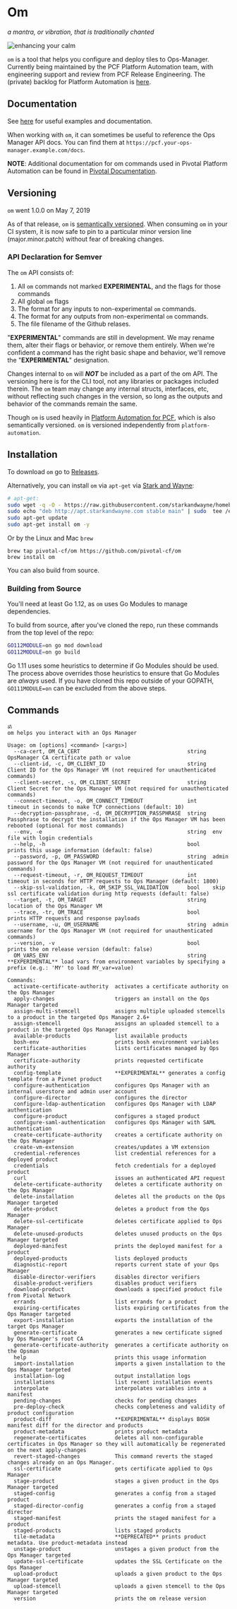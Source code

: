# Om

_a mantra, or vibration, that is traditionally chanted_

![enhancing your calm](http://i.giphy.com/3o7qDQ5iw1oXyDeJAk.gif)

`om` is a tool that helps you configure and deploy tiles to Ops-Manager.
Currently being maintained by the PCF Platform Automation team,
with engineering support and review from PCF Release Engineering.
The (private) backlog for Platform Automation is [here](https://www.pivotaltracker.com/n/projects/1472134).

## Documentation

See [here](docs/README.md) for useful examples and documentation.

When working with `om`,
it can sometimes be useful to reference the Ops Manager API docs.
You can find them at
`https://pcf.your-ops-manager.example.com/docs`.

**NOTE**: Additional documentation for om commands
used in Pivotal Platform Automation
can be found in [Pivotal Documentation](https://docs.pivotal.io/platform-automation).

## Versioning

`om` went 1.0.0 on May 7, 2019

As of that release, `om` is [semantically versioned](https://semver.org/).
When consuming `om` in your CI system,
it is now safe to pin to a particular minor version line (major.minor.patch)
without fear of breaking changes.

### API Declaration for Semver

The `om` API consists of:

1. All `om` commands not marked **EXPERIMENTAL**, and the flags for those commands
1. All global `om` flags
1. The format for any inputs to non-experimental `om` commands.
1. The format for any outputs from non-experimental `om` commands.
1. The file filename of the Github relases.

"**EXPERIMENTAL**" commands are still in development.
We may rename them, alter their flags or behavior, or remove them entirely.
When we're confident a command has the right basic shape and behavior,
we'll remove the "**EXPERIMENTAL**" designation.

Changes internal to `om` will _**NOT**_ be included as a part of the om API.
The versioning here is for the CLI tool,
not any libraries or packages included therein.
The `om` team may change any internal structs, interfaces, etc,
without reflecting such changes in the version,
so long as the outputs and behavior of the commands remain the same.

Though `om` is used heavily in [Platform Automation for PCF](network.pivotal.io/platform-automation),
which is also semantically versioned.
`om` is versioned independently from `platform-automation`.

## Installation

To download `om` go to [Releases](https://github.com/pivotal-cf/om/releases).

Alternatively, you can install `om` via `apt-get`
via [Stark and Wayne](https://www.starkandwayne.com/):

```sh
# apt-get:
sudo wget -q -O - https://raw.githubusercontent.com/starkandwayne/homebrew-cf/master/public.key | sudo  apt-key add -
sudo echo "deb http://apt.starkandwayne.com stable main" | sudo  tee /etc/apt/sources.list.d/starkandwayne.list
sudo apt-get update
sudo apt-get install om -y
```


Or by the Linux and Mac `brew`

```
brew tap pivotal-cf/om https://github.com/pivotal-cf/om
brew install om
```

You can also build from source.

### Building from Source

You'll need at least Go 1.12, as
`om` uses Go Modules to manage dependencies.

To build from source, after you've cloned the repo,
run these commands from the top level of the repo:

```bash
GO112MODULE=on go mod download
GO112MODULE=on go build
```

Go 1.11 uses some heuristics to determine if Go Modules should be used.
The process above overrides those heuristics
to ensure that Go Modules are _always_ used.
If you have cloned this repo outside of your GOPATH,
`GO111MODULE=on` can be excluded from the above steps.

## Commands
```
ॐ
om helps you interact with an Ops Manager

Usage: om [options] <command> [<args>]
  --ca-cert, OM_CA_CERT                                  string  OpsManager CA certificate path or value
  --client-id, -c, OM_CLIENT_ID                          string  Client ID for the Ops Manager VM (not required for unauthenticated commands)
  --client-secret, -s, OM_CLIENT_SECRET                  string  Client Secret for the Ops Manager VM (not required for unauthenticated commands)
  --connect-timeout, -o, OM_CONNECT_TIMEOUT              int     timeout in seconds to make TCP connections (default: 10)
  --decryption-passphrase, -d, OM_DECRYPTION_PASSPHRASE  string  Passphrase to decrypt the installation if the Ops Manager VM has been rebooted (optional for most commands)
  --env, -e                                              string  env file with login credentials
  --help, -h                                             bool    prints this usage information (default: false)
  --password, -p, OM_PASSWORD                            string  admin password for the Ops Manager VM (not required for unauthenticated commands)
  --request-timeout, -r, OM_REQUEST_TIMEOUT              int     timeout in seconds for HTTP requests to Ops Manager (default: 1800)
  --skip-ssl-validation, -k, OM_SKIP_SSL_VALIDATION      bool    skip ssl certificate validation during http requests (default: false)
  --target, -t, OM_TARGET                                string  location of the Ops Manager VM
  --trace, -tr, OM_TRACE                                 bool    prints HTTP requests and response payloads
  --username, -u, OM_USERNAME                            string  admin username for the Ops Manager VM (not required for unauthenticated commands)
  --version, -v                                          bool    prints the om release version (default: false)
  OM_VARS_ENV                                            string  **EXPERIMENTAL** load vars from environment variables by specifying a prefix (e.g.: 'MY' to load MY_var=value)

Commands:
  activate-certificate-authority  activates a certificate authority on the Ops Manager
  apply-changes                   triggers an install on the Ops Manager targeted
  assign-multi-stemcell           assigns multiple uploaded stemcells to a product in the targeted Ops Manager 2.6+
  assign-stemcell                 assigns an uploaded stemcell to a product in the targeted Ops Manager
  available-products              list available products
  bosh-env                        prints bosh environment variables
  certificate-authorities         lists certificates managed by Ops Manager
  certificate-authority           prints requested certificate authority
  config-template                 **EXPERIMENTAL** generates a config template from a Pivnet product
  configure-authentication        configures Ops Manager with an internal userstore and admin user account
  configure-director              configures the director
  configure-ldap-authentication   configures Ops Manager with LDAP authentication
  configure-product               configures a staged product
  configure-saml-authentication   configures Ops Manager with SAML authentication
  create-certificate-authority    creates a certificate authority on the Ops Manager
  create-vm-extension             creates/updates a VM extension
  credential-references           list credential references for a deployed product
  credentials                     fetch credentials for a deployed product
  curl                            issues an authenticated API request
  delete-certificate-authority    deletes a certificate authority on the Ops Manager
  delete-installation             deletes all the products on the Ops Manager targeted
  delete-product                  deletes a product from the Ops Manager
  delete-ssl-certificate          deletes certificate applied to Ops Manager
  delete-unused-products          deletes unused products on the Ops Manager targeted
  deployed-manifest               prints the deployed manifest for a product
  deployed-products               lists deployed products
  diagnostic-report               reports current state of your Ops Manager
  disable-director-verifiers      disables director verifiers
  disable-product-verifiers       disables product verifiers
  download-product                downloads a specified product file from Pivotal Network
  errands                         list errands for a product
  expiring-certificates           lists expiring certificates from the Ops Manager targeted
  export-installation             exports the installation of the target Ops Manager
  generate-certificate            generates a new certificate signed by Ops Manager's root CA
  generate-certificate-authority  generates a certificate authority on the Opsman
  help                            prints this usage information
  import-installation             imports a given installation to the Ops Manager targeted
  installation-log                output installation logs
  installations                   list recent installation events
  interpolate                     interpolates variables into a manifest
  pending-changes                 checks for pending changes
  pre-deploy-check                checks completeness and validity of product configuration
  product-diff                    **EXPERIMENTAL** displays BOSH manifest diff for the director and products
  product-metadata                prints product metadata
  regenerate-certificates         deletes all non-configurable certificates in Ops Manager so they will automatically be regenerated on the next apply-changes
  revert-staged-changes           This command reverts the staged changes already on an Ops Manager.
  ssl-certificate                 gets certificate applied to Ops Manager
  stage-product                   stages a given product in the Ops Manager targeted
  staged-config                   generates a config from a staged product
  staged-director-config          generates a config from a staged director
  staged-manifest                 prints the staged manifest for a product
  staged-products                 lists staged products
  tile-metadata                   **DEPRECATED** prints product metadata. Use product-metadata instead
  unstage-product                 unstages a given product from the Ops Manager targeted
  update-ssl-certificate          updates the SSL Certificate on the Ops Manager
  upload-product                  uploads a given product to the Ops Manager targeted
  upload-stemcell                 uploads a given stemcell to the Ops Manager targeted
  version                         prints the om release version

```
